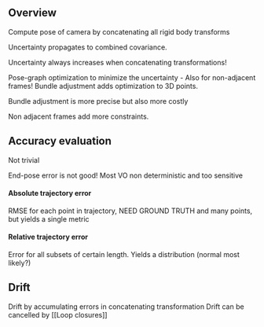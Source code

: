 ## Overview

Compute pose of camera by concatenating all rigid body transforms

Uncertainty propagates to combined covariance. 

Uncertainty always increases when concatenating transformations!

Pose-graph optimization to minimize the uncertainty - Also for non-adjacent frames!
Bundle adjustment adds optimization to 3D points.

Bundle adjustment is more precise but also more costly

Non adjacent frames add more constraints.

## Accuracy evaluation
Not trivial

End-pose error is not good! Most VO non deterministic and too sensitive

#### Absolute trajectory error
RMSE for each point in trajectory, NEED GROUND TRUTH and many points, but yields a single metric

#### Relative trajectory error
Error for all subsets of certain length. Yields a distribution (normal most likely?)


## Drift
Drift by accumulating errors in concatenating transformation
Drift can be cancelled by [[Loop closures]]




